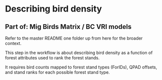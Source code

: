# Describing bird density
## Part of: Mig Birds Matrix / BC VRI models 

Refer to the master README one folder up from here for the broader context. 

This step in the workflow is about describing bird density as a function of forest attributes used to rank the forest stands. 

It requires bird counts mapped to forest stand types (ForIDs), QPAD offsets, and stand ranks for each possible forest stand type. 